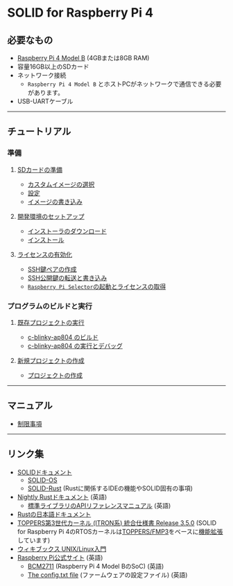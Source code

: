 # SOLID for Raspberry Pi 4

## 必要なもの

- [Raspberry Pi 4 Model B](https://www.raspberrypi.com/products/raspberry-pi-4-model-b/) (4GBまたは8GB RAM)
- 容量16GB以上のSDカード
- ネットワーク接続
  - `Raspberry Pi 4 Model B` とホストPCがネットワークで通信できる必要があります。
- USB-UARTケーブル <!-- TODO: UARTの接続方法をどこかに記載する -->

-------

## チュートリアル

### 準備
1. [SDカードの準備](doc/flashing-sd-card.md)
   - [カスタムイメージの選択](doc/flashing-sd-card.md#カスタムイメージの選択)
   - [設定](doc/flashing-sd-card.md#設定)
   - [イメージの書き込み](doc/flashing-sd-card.md#イメージの書き込み)

2. [開発環境のセットアップ](doc/setup-devenv.md)
   - [インストーラのダウンロード](doc/setup-devenv.md#インストーラのダウンロード)
   - [インストール](doc/setup-devenv.md#インストール)

3. [ライセンスの有効化](doc/license.md)
   - [SSH鍵ペアの作成](doc/license.md#SSH鍵ペアの作成)
   - [SSH公開鍵の転送と書き込み](doc/license.md#SSH公開鍵の転送と書き込み)
   - [`Raspberry Pi Selector`の起動とライセンスの取得](doc/license.md#raspbery-pi-selectorの起動とライセンスの取得)

### プログラムのビルドと実行

1. [既存プロジェクトの実行](doc/running-sample-program.md)
   - [c-blinky-ap804 のビルド](doc/running-sample-program.md#c-blinky-ap804-のビルド)
   - [c-blinky-ap804 の実行とデバッグ](doc/running-sample-program.md#c-blinky-ap804-の実行とデバッグ)

2. [新規プロジェクトの作成](doc/build-and-run-newproject.md)
   - [プロジェクトの作成](doc/build-and-run-newproject.md#プロジェクトの作成)

-------

## マニュアル

- [制限事項](doc/limitations.md)

-------

## リンク集

- [SOLIDドキュメント](http://solid.kmckk.com/doc/skit/current/index.html)
   - [SOLID-OS](http://solid.kmckk.com/doc/skit/current/os/index.html)
   - [SOLID-Rust](http://solid.kmckk.com/doc/skit/current/solid_rust/rust.html) (Rustに関係するIDEの機能やSOLID固有の事項)
- [Nightly Rustドキュメント](https://doc.rust-lang.org/nightly/) (英語)
   - [標準ライブラリのAPIリファレンスマニュアル](https://doc.rust-lang.org/nightly/std/index.html) (英語)
- [Rustの日本語ドキュメント](https://doc.rust-jp.rs/)
- [TOPPERS第3世代カーネル (ITRON系) 統合仕様書 Release 3.5.0](https://toppers.jp/docs/tech/tgki_spec-350.pdf) (SOLID for Raspberry Pi 4のRTOSカーネルは[TOPPERS/FMP3](https://toppers.jp/fmp3-kernel.html)をベースに[機能拡張](http://solid.kmckk.com/doc/skit/current/os/kernel/api_spec.html#toppers)しています)
- [ウィキブックス UNIX/Linux入門](https://ja.wikibooks.org/wiki/UNIX/Linux%E5%85%A5%E9%96%80)
- [Raspberry Pi公式サイト](https://www.raspberrypi.com/) (英語)
   - [BCM2711](https://www.raspberrypi.com/documentation/computers/processors.html#bcm2711) (Raspberry Pi 4 Model BのSoC) (英語)
   - [The config.txt file](https://www.raspberrypi.com/documentation/computers/config_txt.html#what-is-config-txt) (ファームウェアの設定ファイル) (英語)
